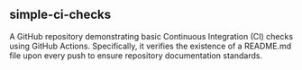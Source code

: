 ## simple-ci-checks
A GitHub repository demonstrating basic Continuous Integration (CI) checks using GitHub Actions. Specifically, it verifies the existence of a README.md file upon every push to ensure repository documentation standards.
